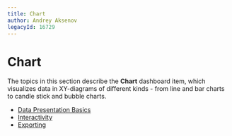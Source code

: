 ```yaml
---
title: Chart
author: Andrey Aksenov
legacyId: 16729
---
```

# Chart
The topics in this section describe the **Chart** dashboard item, which visualizes data in XY-diagrams of different kinds - from line and bar charts to candle stick and bubble charts.
* [Data Presentation Basics](chart/data-presentation-basics.md)
* [Interactivity](chart/interactivity.md)
* [Exporting](chart/exporting.md)